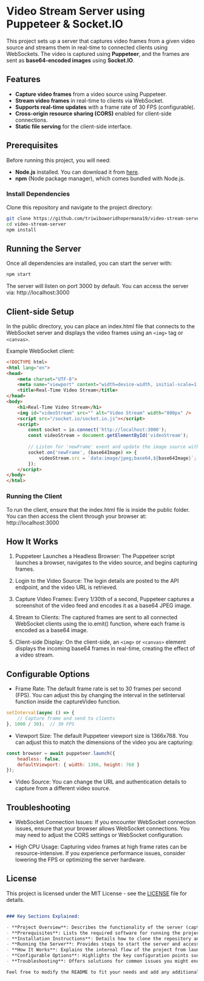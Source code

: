 # Video Stream Server using Puppeteer & Socket.IO

This project sets up a server that captures video frames from a given video source and streams them in real-time to connected clients using WebSockets. The video is captured using **Puppeteer**, and the frames are sent as **base64-encoded images** using **Socket.IO**.

## Features
- **Capture video frames** from a video source using Puppeteer.
- **Stream video frames** in real-time to clients via WebSocket.
- **Supports real-time updates** with a frame rate of 30 FPS (configurable).
- **Cross-origin resource sharing (CORS)** enabled for client-side connections.
- **Static file serving** for the client-side interface.

## Prerequisites

Before running this project, you will need:

- **Node.js** installed. You can download it from [here](https://nodejs.org/).
- **npm** (Node package manager), which comes bundled with Node.js.

### Install Dependencies

Clone this repository and navigate to the project directory:

```bash
git clone https://github.com/triwiboworidhopermana19/video-stream-server.git
cd video-stream-server
npm install
```

## Running the Server
Once all dependencies are installed, you can start the server with:

```bash
npm start
```

The server will listen on port 3000 by default. You can access the server via:
http://localhost:3000

## Client-side Setup
In the public directory, you can place an index.html file that connects to the WebSocket server and displays the video frames using an `<img>` tag or `<canvas>`.

Example WebSocket client:
```html
<!DOCTYPE html>
<html lang="en">
<head>
    <meta charset="UTF-8">
    <meta name="viewport" content="width=device-width, initial-scale=1.0">
    <title>Real-Time Video Stream</title>
</head>
<body>
    <h1>Real-Time Video Stream</h1>
    <img id="videoStream" src="" alt="Video Stream" width="800px" />
    <script src="/socket.io/socket.io.js"></script>
    <script>
        const socket = io.connect('http://localhost:3000');
        const videoStream = document.getElementById('videoStream');
        
        // Listen for 'newFrame' event and update the image source with the base64 frame
        socket.on('newFrame', (base64Image) => {
            videoStream.src = `data:image/jpeg;base64,${base64Image}`;
        });
    </script>
</body>
</html>
```

### Running the Client
To run the client, ensure that the index.html file is inside the public folder. You can then access the client through your browser at: http://localhost:3000

## How It Works

1. Puppeteer Launches a Headless Browser: The Puppeteer script launches a browser, navigates to the video source, and begins capturing frames.

2. Login to the Video Source: The login details are posted to the API endpoint, and the video URL is retrieved.

3. Capture Video Frames: Every 1/30th of a second, Puppeteer captures a screenshot of the video feed and encodes it as a base64 JPEG image.

4. Stream to Clients: The captured frames are sent to all connected WebSocket clients using the io.emit() function, where each frame is encoded as a base64 image.

5. Client-side Display: On the client-side, an `<img>` or `<canvas>` element displays the incoming base64 frames in real-time, creating the effect of a video stream.

## Configurable Options

* Frame Rate: The default frame rate is set to 30 frames per second (FPS). You can adjust this by changing the interval in the setInterval function inside the captureVideo function.

```javascript
setInterval(async () => {
    // Capture frame and send to clients
}, 1000 / 30);  // 30 FPS
```

* Viewport Size: The default Puppeteer viewport size is 1366x768. You can adjust this to match the dimensions of the video you are capturing:

```javascript
const browser = await puppeteer.launch({
    headless: false,
    defaultViewport: { width: 1366, height: 768 }
});
```

* Video Source: You can change the URL and authentication details to capture from a different video source.

## Troubleshooting

* WebSocket Connection Issues: If you encounter WebSocket connection issues, ensure that your browser allows WebSocket connections. You may need to adjust the CORS settings or WebSocket configuration.

* High CPU Usage: Capturing video frames at high frame rates can be resource-intensive. If you experience performance issues, consider lowering the FPS or optimizing the server hardware.

## License
This project is licensed under the MIT License - see the [LICENSE](./LICENSE) file for details.
```markdown

### Key Sections Explained:

- **Project Overview**: Describes the functionality of the server (capturing and streaming video frames).
- **Prerequisites**: Lists the required software for running the project (Node.js and npm).
- **Installation Instructions**: Details how to clone the repository and install dependencies.
- **Running the Server**: Provides steps to start the server and access it in the browser.
- **How It Works**: Explains the internal flow of the project from launching Puppeteer to streaming frames to the client.
- **Configurable Options**: Highlights the key configuration points such as frame rate and viewport size.
- **Troubleshooting**: Offers solutions for common issues you might encounter during development.

Feel free to modify the README to fit your needs and add any additional information specific to your setup!
```